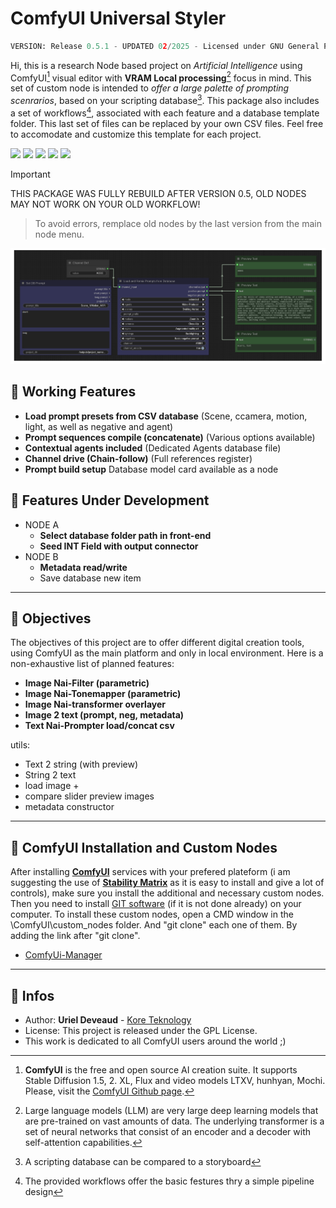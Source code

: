 # ComfyUI Universal Styler
```py
VERSION: Release 0.5.1 - UPDATED 02/2025 - Licensed under GNU General Public License v3.0
```
Hi, this is a research Node based project on *Artificial Intelligence* using ComfyUI[^1] visual editor with **VRAM Local processing**[^2] focus in mind. This set of custom node is intended to *offer a large palette of prompting scenrarios*, based on your scripting database[^3]. This package also includes a set of workflows[^4], associated with each feature and a database template folder. This last set of files can be replaced by your own CSV files. Feel free to accomodate and customize this template for each project.

<img src="https://img.shields.io/badge/ComfyUI-0.2.3+-c11b3f" /> <img src="https://img.shields.io/badge/Image-Video-c9c9c9" /> <img src="https://img.shields.io/badge/Windows-11-purple" /> <img src="https://img.shields.io/badge/Python-3.10-blue" /> <img src="https://img.shields.io/badge/CAN-X.1567D-949565" />

> [!IMPORTANT]
> THIS PACKAGE WAS FULLY REBUILD AFTER VERSION 0.5, OLD NODES MAY NOT WORK ON YOUR OLD WORKFLOW!
>> To avoid errors, remplace old nodes by the last version from the main node menu.

<img alt="mockup" src="/MEDIA/screen_node_02.png">

## :radio_button: Working Features

- **Load prompt presets from CSV database** (Scene, ccamera, motion, light, as well as negative and agent)
- **Prompt sequences compile (concatenate)** (Various options available)
- **Contextual agents included** (Dedicated Agents database file)
- **Channel drive (Chain-follow)** (Full references register)
- **Prompt build setup** Database model card available as a node

## :radio_button: Features Under Development

- NODE A
  - **Select database folder path in front-end**
  - **Seed INT Field with output connector**
- NODE B
  - **Metadata read/write**
  - Save database new item

---

## :radio_button: Objectives

The objectives of this project are to offer different digital creation tools, using ComfyUI as the main platform and only in local environment. Here is a non-exhaustive list of planned features:

- **Image Nai-Filter (parametric)**
- **Image Nai-Tonemapper (parametric)**
- **Image Nai-transformer overlayer**
- **Image 2 text (prompt, neg, metadata)**
- **Text Nai-Prompter load/concat csv**

utils:

- Text 2 string (with preview)
- String 2 text
- load image +
- compare slider preview images
- metadata constructor

---

## :radio_button: ComfyUI Installation and Custom Nodes

After installing [**ComfyUI**](https://github.com/comfyanonymous/ComfyUI) services with your prefered plateform (i am suggesting the use of [**Stability Matrix**](https://github.com/LykosAI/StabilityMatrix) as it is easy to install and give a lot of controls), make sure you install the additional and necessary custom nodes. Then you need to install [GIT software](https://git-scm.com/) (if it is not done already) on your computer. To install these custom nodes, open a CMD window in the \ComfyUI\custom_nodes folder. And "git clone" each one of them. By adding the link after "git clone".

- [ComfyUi-Manager](https://github.com/ltdrdata/ComfyUI-Manager)

---

## :radio_button: Infos

* Author: **Uriel Deveaud** - [Kore Teknology](https://github.com/KoreTeknology) 
* License: This project is released under the GPL License.
* This work is dedicated to all ComfyUI users around the world ;)

[^1]: **ComfyUI** is the free and open source AI creation suite. It supports Stable Diffusion 1.5, 2. XL, Flux and video models LTXV, hunhyan, Mochi. Please, visit the [ComfyUI Github page](https://github.com/comfyanonymous/ComfyUI).

[^2]: Large language models (LLM) are very large deep learning models that are pre-trained on vast amounts of data. The underlying transformer is a set of neural networks that consist of an encoder and a decoder with self-attention capabilities.

[^3]: A scripting database can be compared to a storyboard

[^4]: The provided workflows offer the basic festures thry a simple pipeline design
